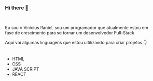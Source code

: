 ### Hi there 👋
<br>

Eu sou o Vinicius Raniel, sou um programador que atualmente estou em fase de crescimento para se tornar um desenvolvedor Full-Stack.
<br>

Aqui vai algumas linguagens que estou ultilizando para criar projetos :point_down:
<br>
<br>

- HTML
- CSS
- JAVA SCRIPT
- REACT
